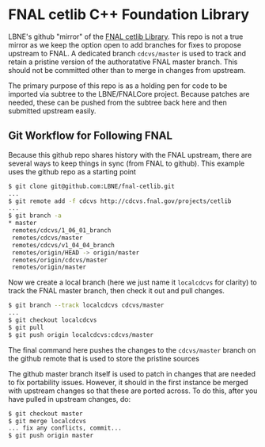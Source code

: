 FNAL cetlib C++ Foundation Library
====================================

LBNE's github "mirror" of the [FNAL cetlib Library](https://cdcvs.fnal.gov/redmine/projects/cetlib/).
This repo is not a true mirror as we keep the option open to add
branches for fixes to propose upstream to FNAL. A dedicated branch
`cdcvs/master` is used to track and retain a pristine version of
the authoratative FNAL master branch. This should not be committed
other than to merge in changes from upstream.

The primary purpose of this repo is as a holding pen for code
to be imported via subtree to the LBNE/FNALCore project. Because
patches are needed, these can be pushed from the subtree back here
and then submitted upstream easily.

Git Workflow for Following FNAL
-------------------------------
Because this github repo shares history with the FNAL upstream,
there are several ways to keep things in sync (from FNAL to
github). This example uses the github repo as a starting point

```sh
$ git clone git@github.com:LBNE/fnal-cetlib.git
...
$ git remote add -f cdcvs http://cdcvs.fnal.gov/projects/cetlib
...
$ git branch -a
* master
 remotes/cdcvs/1_06_01_branch
 remotes/cdcvs/master
 remotes/cdcvs/v1_04_04_branch
 remotes/origin/HEAD -> origin/master
 remotes/origin/cdcvs/master
 remotes/origin/master
```

Now we create a local branch (here we just name it `localcdcvs` for clarity)
to track the FNAL master branch, then check it out and pull changes.

```sh
$ git branch --track localcdcvs cdcvs/master
...
$ git checkout localcdcvs
$ git pull
$ git push origin localcdcvs:cdcvs/master
```

The final command here pushes the changes to the `cdcvs/master` branch on
the github remote that is used to store the pristine sources

The github master branch itself is used to patch in changes that are needed
to fix portability issues. However, it should in the first instance be
merged with upstream changes so that these are ported across. To do this,
after you have pulled in upstream changes, do:

```sh
$ git checkout master
$ git merge localcdcvs
... fix any conflicts, commit...
$ git push origin master
```

